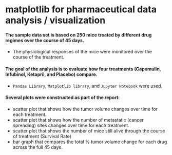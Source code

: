 # matplotlib for pharmaceutical data analysis / visualization

#### The sample data set is based on 250 mice treated by different drug regimes over the course of 45 days. 
- The physiological responses of the mice were monitored over the course of the treatment. 

#### The goal of the analysis is to evaluate how four treatments (Capomulin, Infubinol, Ketapril, and Placebo) compare.
- `Pandas Library`, `Matplotlib library`, and `Jupyter Notebook` were used.


#### Several plots were constructed as part of the report:
- scatter plot that shows how the tumor volume changes over time for each treatment.
- scatter plot that shows how the number of metastatic (cancer spreading) sites changes over time for each treatment.
- scatter plot that shows the number of mice still alive through the course of treatment (Survival Rate)
- bar graph that compares the total % tumor volume change for each drug across the full 45 days.
